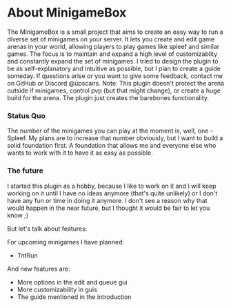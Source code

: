 # About MinigameBox

The MinigameBox is a small project that aims to create an easy way to run a diverse set of
minigames on your server. It lets you create and edit game arenas in your world, allowing players to play games like
spleef and similar games. The focus is to maintain and expand a high level of customizablity and constantly expand the set
of minigames. I tried to design the plugin to be as self-explanatory and intuitive as possible, but I plan to
create a guide someday. If questions arise or you want to give some feedback, contact me on GitHub or Discord @upscairs.
Note: This plugin doesn't protect the arena outside if minigames, control pvp (but that might change), or create a huge 
build for the arena. The plugin just creates the barebones functionality.

### Status Quo

The number of the minigames you can play at the moment is, well, one - Spleef. My plans are to increase that number
obviously, but I want to build a solid foundation first. A foundation that allows me and everyone else who wants to 
work with it to have it as easy as possible. 


### The future

I started this plugin as a hobby, because I like to work on it and I will keep working on it until I have no ideas 
anymore (that's quite unlikely) or I don't have any fun or time in doing it anymore. I don't see a reason why that
would happen in the near future, but I thought it would be fair to let you know ;)

But let's talk about features:

For upcoming minigames I have planned:
- TntRun

And new features are:
- More options in the edit and queue gui
- More customizability in guis
- The guide mentioned in the introduction